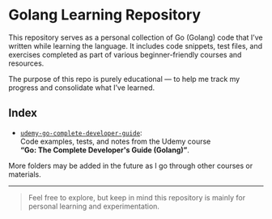 # Golang Learning Repository

This repository serves as a personal collection of Go (Golang) code that I’ve written while learning the language. It includes code snippets, test files, and exercises completed as part of various beginner-friendly courses and resources.

The purpose of this repo is purely educational — to help me track my progress and consolidate what I’ve learned.

## Index

- [`udemy-go-complete-developer-guide`](./udemy-go-complete-developer-guide):  
  Code examples, tests, and notes from the Udemy course  
  **“Go: The Complete Developer's Guide (Golang)”**.

More folders may be added in the future as I go through other courses or materials.

---

> Feel free to explore, but keep in mind this repository is mainly for personal learning and experimentation.
